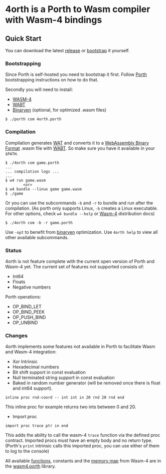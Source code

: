 # 4orth is a Porth to Wasm compiler with Wasm-4 bindings
## Quick Start

You can download the latest [release](https://github.com/FrankWPA/4orth/releases) or [bootstrap](https://github.com/FrankWPA/4orth#bootstrapping) it yourself.

### Bootstrapping

Since Porth is self-hosted you need to bootstrap it first. Follow [Porth](https://gitlab.com/tsoding/porth) bootstrapping instructions on how to do that.

Secondly you will need to install:
- [WASM-4](https://wasm4.org/)
- [WABT](https://github.com/WebAssembly/wabt)
- [Binaryen](https://github.com/WebAssembly/binaryen) (optional, for optimized .wasm files)

```console
$ ./porth com 4orth.porth
```

### Compilation

Compilation generates [WAT](https://developer.mozilla.org/en-US/docs/WebAssembly/Understanding_the_text_format) and converts it to a [WebAssembly Binary Format](https://webassembly.github.io/spec/core/binary/index.html) .wasm file with [WABT](https://developer.mozilla.org/en-US/docs/WebAssembly/Text_format_to_wasm). So make sure you have it available in your `$PATH`.

```console
$ ./4orth com game.porth
...
... compilation logs ...
...
$ w4 run game.wasm
        <or>
$ w4 bundle --linux game game.wasm
$ ./game
```

Or you can use the subcommands `-b` and `-r` to bundle and run after the compilation. (As porth only supports Linux, `-b` creates a Linux executable. For other options, check `w4 bundle --help` or [Wasm-4](https://wasm4.org/docs/guides/distribution) distribution docs)

```console
$ ./4orth com -b -r game.porth
```

Use `-opt` to benefit from [binaryen](https://github.com/WebAssembly/binaryen) optimization. Use `4orth help` to view all other available subcommands.

### Status

4orth is not feature complete with the current open version of Porth and Wasm-4 yet. The current set of features not supported consists of:

- Int64
- Floats
- Negative numbers

Porth operations:
- OP_BIND_LET
- OP_BIND_PEEK
- OP_PUSH_BIND
- OP_UNBIND

### Changes

4orth implements some features not available in Porth to facilitate Wasm and Wasm-4 integration:

- Xor Intrinsic
- Hexadecimal numbers
- Bit shift support in const evaluation
- Null terminated string support in const evaluation
- Baked in random number generator (will be removed once there is float and int64 support).
```porth
inline proc rnd-coord -- int int in 20 rnd 20 rnd end
```
This inline proc for example returns two ints between 0 and 20.

- Import proc
```porth
import proc trace ptr in end
```
This adds the ability to call the wasm-4 `trace` function via the defined proc contract. Imported procs must have an empty body and no return type. 
(Porth's `print` intrinsic calls this imported proc, you can use either of them to log to the console)

All available [functions](https://wasm4.org/docs/reference/functions), constants and the [memory map](https://wasm4.org/docs/reference/memory) from Wasm-4 are in the [wasm4.porth](./wasm4.porth) library.
